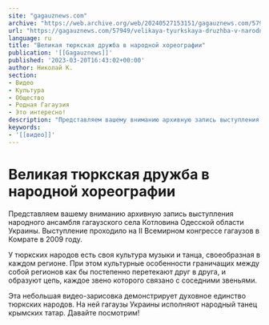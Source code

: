 ```yaml
---
site: "gagauznews.com"
archive: "https://web.archive.org/web/20240527153151/gagauznews.com/57949/velikaya-tyurkskaya-druzhba-v-narodnoj-horeografii.html"
url: "https://gagauznews.com/57949/velikaya-tyurkskaya-druzhba-v-narodnoj-horeografii.html"
language: ru
title: "Великая тюркская дружба в народной хореографии"
publication: '[[Gagauznews]]'
published: '2023-03-20T16:43:02+00:00'
author: Николай К.
section:
- Видео
- Культура
- Общество
- Родная Гагаузия
- Это интересно!
description: "Представляем вашему вниманию архивную запись выступления народного ансамбля гагаузского села Котловина Одесской области Украины. Выступление проходило на II Всемирном конгрессе гагаузов в Комрате в 2009 году. У тюркских народов есть своя культура музыки и танца, своеобразная в каждом регионе. При этом культурные особенности граничащих между собой регионов как бы постепенно перетекают друг в друга, и образуют цепь, каждое звено которого связано с соседними звеньями. Эта небольшая видео-зарисовка демонстрирует духовное единство тюркских народов. На ней гагаузы Украины исполняют народный танец крымских татар. Давайте посмотрим!"
keywords:
- '[[видео]]'
---
```


# Великая тюркская дружба в народной хореографии

Представляем вашему вниманию архивную запись выступления народного ансамбля гагаузского села Котловина Одесской области Украины. Выступление проходило на II Всемирном конгрессе гагаузов в Комрате в 2009 году.

У тюркских народов есть своя культура музыки и танца, своеобразная в каждом регионе. При этом культурные особенности граничащих между собой регионов как бы постепенно перетекают друг в друга, и образуют цепь, каждое звено которого связано с соседними звеньями.

Эта небольшая видео-зарисовка демонстрирует духовное единство тюркских народов. На ней гагаузы Украины исполняют народный танец крымских татар. Давайте посмотрим!